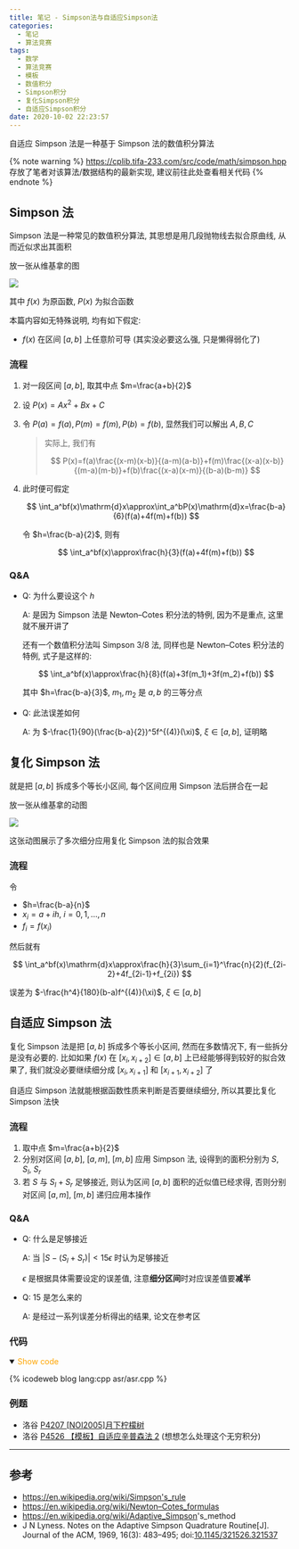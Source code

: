 ```yaml
---
title: 笔记 - Simpson法与自适应Simpson法
categories:
  - 笔记
  - 算法竞赛
tags:
  - 数学
  - 算法竞赛
  - 模板
  - 数值积分
  - Simpson积分
  - 复化Simpson积分
  - 自适应Simpson积分
date: 2020-10-02 22:23:57
---
```


自适应 Simpson 法是一种基于 Simpson 法的数值积分算法

{% note warning %}
<https://cplib.tifa-233.com/src/code/math/simpson.hpp> 存放了笔者对该算法/数据结构的最新实现, 建议前往此处查看相关代码
{% endnote %}

<!-- more -->

## Simpson 法

Simpson 法是一种常见的数值积分算法, 其思想是用几段抛物线去拟合原曲线, 从而近似求出其面积

放一张从维基拿的图

![](1.webp)

其中 $f(x)$ 为原函数, $P(x)$ 为拟合函数

本篇内容如无特殊说明, 均有如下假定:

- $f(x)$ 在区间 $[a,b]$ 上任意阶可导 (其实没必要这么强, 只是懒得弱化了)

### 流程

1. 对一段区间 $[a,b]$, 取其中点 $m=\frac{a+b}{2}$
1. 设 $P(x)=Ax^2+Bx+C$
1. 令 $P(a)=f(a), P(m)=f(m), P(b)=f(b)$, 显然我们可以解出 $A,B,C$

   > 实际上, 我们有
   >
   > $$
   > P(x)=f(a)\frac{(x-m)(x-b)}{(a-m)(a-b)}+f(m)\frac{(x-a)(x-b)}{(m-a)(m-b)}+f(b)\frac{(x-a)(x-m)}{(b-a)(b-m)}
   > $$

1. 此时便可假定

   $$
   \int_a^bf(x)\mathrm{d}x\approx\int_a^bP(x)\mathrm{d}x=\frac{b-a}{6}(f(a)+4f(m)+f(b))
   $$

   令 $h=\frac{b-a}{2}$, 则有

   $$
   \int_a^bf(x)\approx\frac{h}{3}(f(a)+4f(m)+f(b))
   $$

### Q&A

- Q: 为什么要设这个 $h$

  A: 是因为 Simpson 法是 Newton–Cotes 积分法的特例, 因为不是重点, 这里就不展开讲了

  还有一个数值积分法叫 Simpson 3/8 法, 同样也是 Newton–Cotes 积分法的特例, 式子是这样的:

  $$
  \int_a^bf(x)\approx\frac{h}{8}(f(a)+3f(m_1)+3f(m_2)+f(b))
  $$

  其中 $h=\frac{b-a}{3}$, $m_1,m_2$ 是 $a,b$ 的三等分点

- Q: 此法误差如何

  A: 为 $-\frac{1}{90}(\frac{b-a}{2})^5f^{(4)}(\xi)$, $\xi\in[a,b]$, 证明略

## 复化 Simpson 法

就是把 $[a,b]$ 拆成多个等长小区间, 每个区间应用 Simpson 法后拼合在一起

放一张从维基拿的动图

![](2.webp)

这张动图展示了多次细分应用复化 Simpson 法的拟合效果

### 流程

令

- $h=\frac{b-a}{n}$
- $x_i=a+ih$, $i=0,1,...,n$
- $f_i=f(x_i)$

然后就有

$$
\int_a^bf(x)\mathrm{d}x\approx\frac{h}{3}\sum_{i=1}^\frac{n}{2}(f_{2i-2}+4f_{2i-1}+f_{2i})
$$

误差为 $-\frac{h^4}{180}(b-a)f^{(4)}(\xi)$, $\xi\in[a,b]$

## 自适应 Simpson 法

复化 Simpson 法是把 $[a,b]$ 拆成多个等长小区间, 然而在多数情况下, 有一些拆分是没有必要的. 比如如果 $f(x)$ 在 $[x_i,x_{i+2}]\in[a,b]$ 上已经能够得到较好的拟合效果了, 我们就没必要继续细分成 $[x_i,x_{i+1}]$ 和 $[x_{i+1},x_{i+2}]$ 了

自适应 Simpson 法就能根据函数性质来判断是否要继续细分, 所以其要比复化 Simpson 法快

### 流程

1. 取中点 $m=\frac{a+b}{2}$
1. 分别对区间 $[a,b]$, $[a,m]$, $[m,b]$ 应用 Simpson 法, 设得到的面积分别为 $S$, $S_l$, $S_r$
1. 若 $S$ 与 $S_l+S_r$ 足够接近, 则认为区间 $[a,b]$ 面积的近似值已经求得, 否则分别对区间 $[a,m]$, $[m,b]$ 递归应用本操作

### Q&A

- Q: 什么是足够接近

  A: 当 $|S-(S_l+S_r)|<15\epsilon$ 时认为足够接近

  $\epsilon$ 是根据具体需要设定的误差值, 注意**细分区间**时对应误差值要**减半**

- Q: $15$ 是怎么来的

  A: 是经过一系列误差分析得出的结果, 论文在参考区

### 代码

<details open>
<summary><font color='orange'>Show code</font></summary>

{% icodeweb blog lang:cpp asr/asr.cpp %}

</details>

### 例题

- 洛谷 [P4207 [NOI2005]月下柠檬树](https://www.luogu.com.cn/problem/P4207)
- 洛谷 [P4526 【模板】自适应辛普森法 2](https://www.luogu.com.cn/problem/P4526) (想想怎么处理这个无穷积分)

---

## 参考

- <https://en.wikipedia.org/wiki/Simpson's_rule>
- <https://en.wikipedia.org/wiki/Newton–Cotes_formulas>
- <https://en.wikipedia.org/wiki/Adaptive_Simpson>'s_method
- J N Lyness. Notes on the Adaptive Simpson Quadrature Routine[J]. Journal of the ACM, 1969, 16(3): 483–495; doi:[10.1145/321526.321537](https://doi.org/10.1145%2F321526.321537)
